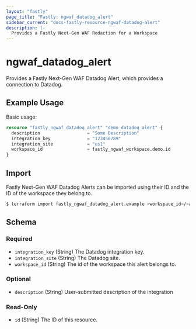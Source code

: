 ```yaml
---
layout: "fastly"
page_title: "Fastly: ngwaf_datadog_alert"
sidebar_current: "docs-fastly-resource-ngwaf-datadog-alert"
description: |-
  Provides a Fastly Next-Gen WAF Redaction for a Workspace
---
```


# ngwaf_datadog_alert

Provides a Fastly Next-Gen WAF Datadog Alert, which provides a connection to Datadog.

## Example Usage

Basic usage:

```terraform
resource "fastly_ngwaf_datadog_alert" "demo_datadog_alert" {
  description                  = "Some Description"
  integration_key              = "123456789"
  integration_site             = "us1"
  workspace_id                 = fastly_ngwaf_workspace.demo.id
}
```

## Import

Fastly Next-Gen WAF Datadog Alerts can be imported using their ID and the ID of the workspace they belong to.

```sh
$ terraform import fastly_ngwaf_datadog_alert.example <workspace_id>/<alert_id>
```

<!-- schema generated by tfplugindocs -->
## Schema

### Required

- `integration_key` (String) The Datadog integration key.
- `integration_site` (String) The Datadog site.
- `workspace_id` (String) The id of the workspace this alert belongs to.

### Optional

- `description` (String) User-submitted description of the integration

### Read-Only

- `id` (String) The ID of this resource.